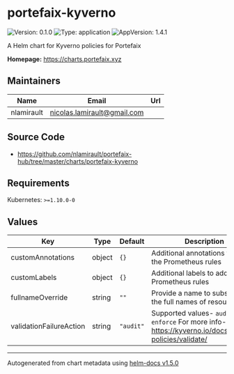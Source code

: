 # portefaix-kyverno

![Version: 0.1.0](https://img.shields.io/badge/Version-0.1.0-informational?style=flat-square) ![Type: application](https://img.shields.io/badge/Type-application-informational?style=flat-square) ![AppVersion: 1.4.1](https://img.shields.io/badge/AppVersion-1.4.1-informational?style=flat-square)

A Helm chart for Kyverno policies for Portefaix

**Homepage:** <https://charts.portefaix.xyz>

## Maintainers

| Name | Email | Url |
| ---- | ------ | --- |
| nlamirault | nicolas.lamirault@gmail.com |  |

## Source Code

* <https://github.com/nlamirault/portefaix-hub/tree/master/charts/portefaix-kyverno>

## Requirements

Kubernetes: `>=1.10.0-0`

## Values

| Key | Type | Default | Description |
|-----|------|---------|-------------|
| customAnnotations | object | `{}` | Additional annotations to add to the Prometheus rules |
| customLabels | object | `{}` | Additional labels to add to the Prometheus rules |
| fullnameOverride | string | `""` | Provide a name to substitute for the full names of resources |
| validationFailureAction | string | `"audit"` | Supported values- `audit`, `enforce` For more info- https://kyverno.io/docs/writing-policies/validate/ |

----------------------------------------------
Autogenerated from chart metadata using [helm-docs v1.5.0](https://github.com/norwoodj/helm-docs/releases/v1.5.0)

